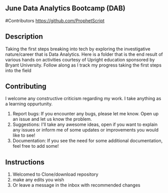 ## June Data Analytics Bootcamp (DAB)
#Contributors
https://github.com/ProphetScript
  
## Description
Taking the first steps breaking into tech by exploring the investigative nature/career that is Data Analytics. Here is a folder that is the end result of various hands on activities courtesy of Upright education sponsored by Bryant University. Follow along as I track my progress taking the first steps into the field

## Contributing
I welcome any constructive criticism regarding my work. I take anything as a learning oppurtunity.
1. Report bugs: If you encounter any bugs, please let me know. Open up an issue and let us know the problem.
2. Suggestions: I'll take any awesome ideas, open if you want to explain any issues or inform me of some updates or improvements you would like to see!
4. Documentation: If you see the need for some additional documentation, feel free to add some!

## Instructions
1. Welcomed to Clone/download repository
2. make any edits you wish
3. Or leave a message in the inbox with recommended changes
